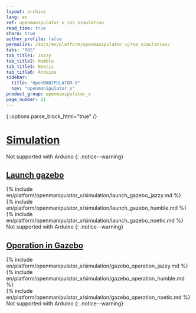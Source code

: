 ```yaml
---
layout: archive
lang: en
ref: openmanipulator_x_ros_simulation
read_time: true
share: true
author_profile: false
permalink: /docs/en/platform/openmanipulator_x/ros_simulation/
tabs: "ROS"
tab_title1: Jazzy
tab_title2: Humble
tab_title3: Noetic
tab_title6: Arduino
sidebar:
  title: "OpenMANIPULATOR-X"
  nav: "openmanipulator_x"
product_group: openmanipulator_x
page_number: 11
---
```


<style>body {counter-reset: h1 6 !important;}</style>

{::options parse_block_html="true" /}

# [Simulation](#simulation)

<section data-id="{{ page.tab_title1 }}" class="tab_contents">
</section>

<section data-id="{{ page.tab_title2 }}" class="tab_contents">
</section>

<section data-id="{{ page.tab_title3 }}" class="tab_contents">
</section>

<section data-id="{{ page.tab_title6 }}" class="tab_contents">
Not supported with Arduino
{: .notice--warning}
</section>

## [Launch gazebo](#launch-gazebo)

<section data-id="{{ page.tab_title1 }}" class="tab_contents">
{% include en/platform/openmanipulator_x/simulation/launch_gazebo_jazzy.md %}
</section>

<section data-id="{{ page.tab_title2 }}" class="tab_contents">
{% include en/platform/openmanipulator_x/simulation/launch_gazebo_humble.md %}
</section>

<section data-id="{{ page.tab_title3 }}" class="tab_contents">
{% include en/platform/openmanipulator_x/simulation/launch_gazebo_noetic.md %}
</section>

<section data-id="{{ page.tab_title6 }}" class="tab_contents">
Not supported with Arduino
{: .notice--warning}
</section>



## [Operation in Gazebo](#operation-in-gazebo)

<section data-id="{{ page.tab_title1 }}" class="tab_contents">
{% include en/platform/openmanipulator_x/simulation/gazebo_operation_jazzy.md %}
</section>

<section data-id="{{ page.tab_title2 }}" class="tab_contents">
{% include en/platform/openmanipulator_x/simulation/gazebo_operation_humble.md %}
</section>

<section data-id="{{ page.tab_title3 }}" class="tab_contents">
{% include en/platform/openmanipulator_x/simulation/gazebo_operation_noetic.md %}
</section>

<section data-id="{{ page.tab_title6 }}" class="tab_contents">
Not supported with Arduino
{: .notice--warning}
</section>
